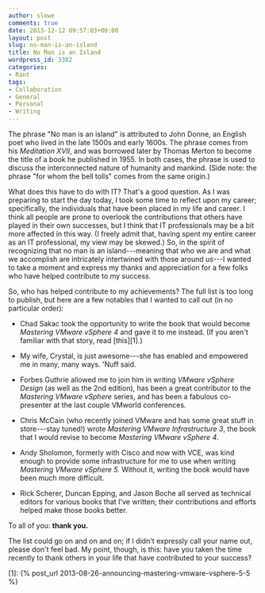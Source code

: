 ```yaml
---
author: slowe
comments: true
date: 2013-12-12 09:57:03+00:00
layout: post
slug: no-man-is-an-island
title: No Man is an Island
wordpress_id: 3382
categories:
- Rant
tags:
- Collaboration
- General
- Personal
- Writing
---
```


The phrase "No man is an island" is attributed to John Donne, an English poet who lived in the late 1500s and early 1600s. The phrase comes from his _Meditation XVII_, and was borrowed later by Thomas Merton to become the title of a book he published in 1955. In both cases, the phrase is used to discuss the interconnected nature of humanity and mankind. (Side note: the phrase "for whom the bell tolls" comes from the same origin.)

What does this have to do with IT? That's a good question. As I was preparing to start the day today, I took some time to reflect upon my career; specifically, the individuals that have been placed in my life and career. I think all people are prone to overlook the contributions that others have played in their own successes, but I think that IT professionals may be a bit more affected in this way. (I freely admit that, having spent my entire career as an IT professional, my view may be skewed.) So, in the spirit of recognizing that no man is an island---meaning that who we are and what we accomplish are intricately intertwined with those around us---I wanted to take a moment and express my thanks and appreciation for a few folks who have helped contribute to my success.

So, who has helped contribute to my achievements? The full list is too long to publish, but here are a few notables that I wanted to call out (in no particular order):

* Chad Sakac took the opportunity to write the book that would become _Mastering VMware vSphere 4_ and gave it to me instead. (If you aren't familiar with that story, read [this][1].)

* My wife, Crystal, is just awesome---she has enabled and empowered me in many, many ways. 'Nuff said.

* Forbes Guthrie allowed me to join him in writing _VMware vSphere Design_ (as well as the 2nd edition), has been a great contributor to the _Mastering VMware vSphere_ series, and has been a fabulous co-presenter at the last couple VMworld conferences.

* Chris McCain (who recently joined VMware and has some great stuff in store---stay tuned!) wrote _Mastering VMware Infrastructure 3_, the book that I would revise to become _Mastering VMware vSphere 4_.

* Andy Sholomon, formerly with Cisco and now with VCE, was kind enough to provide some infrastructure for me to use when writing _Mastering VMware vSphere 5._ Without it, writing the book would have been much more difficult.

* Rick Scherer, Duncan Epping, and Jason Boche all served as technical editors for various books that I've written; their contributions and efforts helped make those books better.

To all of you: **thank you.**

The list could go on and on and on; if I didn't expressly call your name out, please don't feel bad. My point, though, is this: have you taken the time recently to thank others in your life that have contributed to your success?

[1]: {% post_url 2013-08-26-announcing-mastering-vmware-vsphere-5-5 %}

